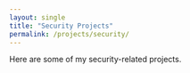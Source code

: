```yaml
---
layout: single
title: "Security Projects"
permalink: /projects/security/
---
```


Here are some of my security-related projects.
